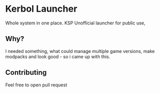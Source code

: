 # Kerbol Launcher
Whole system in one place.
KSP Unofficial launcher for public use,

## Why?
I needed something, what could manage multiple game versions, make modpacks and look good - so i came up with this.

## Contributing
Feel free to open pull request